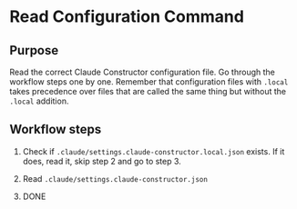 # Read Configuration Command

## Purpose

Read the correct Claude Constructor configuration file.
Go through the workflow steps one by one. Remember that configuration files with `.local` takes precedence over files that are called the same thing but without the `.local` addition.

## Workflow steps

1. Check if `.claude/settings.claude-constructor.local.json` exists. If it does, read it, skip step 2 and go to step 3.

2. Read `.claude/settings.claude-constructor.json`

3. DONE